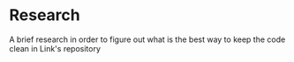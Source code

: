 # Research

A brief research in order to figure out what is the best way to keep the code clean in Link's repository
